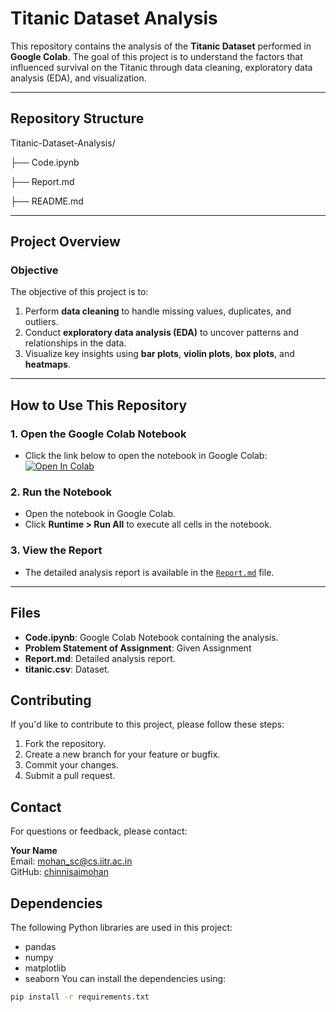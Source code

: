 # **Titanic Dataset Analysis**

This repository contains the analysis of the **Titanic Dataset** performed in **Google Colab**. The goal of this project is to understand the factors that influenced survival on the Titanic through data cleaning, exploratory data analysis (EDA), and visualization.

---

## **Repository Structure**

Titanic-Dataset-Analysis/

├── Code.ipynb 

├── Report.md

├── README.md 


---

## **Project Overview**

### **Objective**
The objective of this project is to:
1. Perform **data cleaning** to handle missing values, duplicates, and outliers.
2. Conduct **exploratory data analysis (EDA)** to uncover patterns and relationships in the data.
3. Visualize key insights using **bar plots**, **violin plots**, **box plots**, and **heatmaps**.

---

## **How to Use This Repository**

### **1. Open the Google Colab Notebook**
- Click the link below to open the notebook in Google Colab:
  [![Open In Colab](https://colab.research.google.com/assets/colab-badge.svg)](https://colab.research.google.com/github/your-username/Titanic-Dataset-Analysis/blob/main/Code.ipynb)

### **2. Run the Notebook**
- Open the notebook in Google Colab.
- Click **Runtime > Run All** to execute all cells in the notebook.

### **3. View the Report**
- The detailed analysis report is available in the [`Report.md`](Report.md) file.

---


## Files

- **Code.ipynb**: Google Colab Notebook containing the analysis.
- **Problem Statement of Assignment**: Given Assignment
- **Report.md**: Detailed analysis report.
- **titanic.csv**: Dataset.

## Contributing

If you'd like to contribute to this project, please follow these steps:

1. Fork the repository.
2. Create a new branch for your feature or bugfix.
3. Commit your changes.
4. Submit a pull request.

## Contact

For questions or feedback, please contact:

**Your Name**  
Email: [mohan_sc@cs.iitr.ac.in](mailto:mohan_sc@cs.iitr.ac.in)  
GitHub: [chinnisaimohan](https://github.com/chinnisaimohan)


## **Dependencies**
The following Python libraries are used in this project:
- pandas
- numpy
- matplotlib
- seaborn
You can install the dependencies using:
```bash
pip install -r requirements.txt


